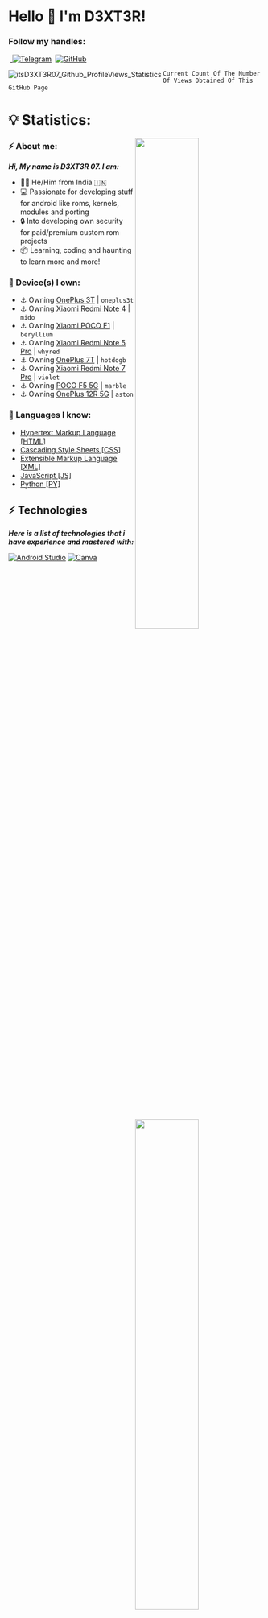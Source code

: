 # Hello 👋 I'm D3XT3R! 

### Follow my handles:
&nbsp;<a href="https://telegram.me/D3XT3R_07"> <img src="https://img.shields.io/badge/Telegram-2CA5E0?style=for-the-badge&logo=telegram&logoColor=white" alt="Telegram"></a>
&nbsp;<a href="https://github.com/itsD3XT3R07"><img src="https://img.shields.io/badge/github-%23121011.svg?style=for-the-badge&logo=github&logoColor=white" alt="GitHub"></a>

<a href="https://github.com/D3XT3R_07">
<img align="left" src="https://komarev.com/ghpvc/?username=itsD3XT3R07&label=Profile%20views&color=F78F57&style=flat" alt="itsD3XT3R07_Github_ProfileViews_Statistics">
</a>

`` Current Count Of The Number Of Views Obtained Of This GitHub Page ``

# 💡 Statistics: 
<a href="https://github.com/D3XT3R_07">
<img align="right" width="50%" src="https://github-readme-stats.vercel.app/api?username=itsD3XT3R07&theme=dark&show_icons=true)">
</a>

<a href="https://github.com/D3XT3R_07">
<img align="right" width="50%" src="https://github-readme-streak-stats.herokuapp.com/?user=itsD3XT3R07&theme=dark">
</a>

### ⚡ About me:
_**Hi, My name is D3XT3R 07. I am:**_
- 👦🏻 He/Him from India 🇮🇳
- 💻 Passionate for developing stuff for android like roms, kernels, modules and porting
- 🔒 Into developing own security for paid/premium custom rom projects
- 📦 Learning, coding and haunting to learn more and more!

### 📱 Device(s) I own:
- ⚓ Owning [OnePlus 3T](https://en.wikipedia.org/wiki/OnePlus_3T) | ``oneplus3t``
- ⚓ Owning [Xiaomi Redmi Note 4](https://en.wikipedia.org/wiki/Redmi_Note_4) | ``mido``
- ⚓ Owning [Xiaomi POCO F1](https://en.wikipedia.org/wiki/Xiaomi_Pocophone_F1) | ``beryllium``
- ⚓ Owning [Xiaomi Redmi Note 5 Pro](https://en.wikipedia.org/wiki/Redmi_Note_5) | ``whyred``
- ⚓ Owning [OnePlus 7T](https://en.wikipedia.org/wiki/OnePlus_7T) | ``hotdogb`` 
- ⚓ Owning [Xiaomi Redmi Note 7 Pro](https://en.wikipedia.org/wiki/Redmi_Note_7) | ``violet``
- ⚓ Owning [POCO F5 5G](https://www.gsmarena.com/xiaomi_poco_f5-12258.php) | ``marble``
- ⚓ Owning [OnePlus 12R 5G](https://www.gsmarena.com/oneplus_12r-12727.php) | ``aston`` 

### 🧠 Languages I know:
- [Hypertext Markup Language [HTML] ](https://en.wikipedia.org/wiki/HTML)
- [Cascading Style Sheets [CSS] ](https://en.wikipedia.org/wiki/CSS)
- [Extensible Markup Language [XML] ](https://en.wikipedia.org/wiki/XML)
- [JavaScript [JS] ](https://en.wikipedia.org/wiki/JavaScript)
- [Python [PY] ](https://en.wikipedia.org/wiki/Python_(programming_language))

## ⚡ Technologies
**_Here is a list of technologies that i have experience and mastered with:_**

[![Android Studio](https://img.shields.io/badge/Android%20Studio-3DDC84.svg?style=for-the-badge&logo=android-studio&logoColor=white)](https://developer.android.com/studio)
[![Canva](https://img.shields.io/badge/Canva-%42d1f5.svg?style=for-the-badge&logo=Canva&logoColor=FFFFFF)](https://www.canva.com)
[![Gimp Gnu Image Manipulation Program](https://img.shields.io/badge/Gimp-657D8B?style=for-the-badge&logo=gimp&logoColor=FFFFFF)](https://www.gimp.org)

[![Shell Script](https://img.shields.io/badge/shell_script-%23121011.svg?style=for-the-badge&logo=gnu-bash&logoColor=white)](https://www.shellscript.sh)
[![JavaScript](https://img.shields.io/badge/javascript-%23323330.svg?style=for-the-badge&logo=javascript&logoColor=%23F7DF1E)](https://www.javascript.com)
[![HTML5](https://img.shields.io/badge/html5%20-%23E34F26.svg?style=for-the-badge&logo=html5&logoColor=FFFFFF)](https://en.wikipedia.org/wiki/HTML5)
[![Java](https://img.shields.io/badge/java-%23ED8B00.svg?style=for-the-badge&logo=java&logoColor=white)](https://www.java.com)

[![Android](https://img.shields.io/badge/Android-3DDC84?style=for-the-badge&logo=android&logoColor=white)](https://www.android.com)
[![Windows 10](https://img.shields.io/badge/Windows%2010-%230079d5.svg?style=for-the-badge&logo=Windows%2010&logoColor=white)](https://www.microsoft.com/software-download/windows10)

[![Git](https://img.shields.io/badge/git-%23F05033.svg?style=for-the-badge&logo=git&logoColor=white)](https://git-scm.com)
[![GitHub](https://img.shields.io/badge/github-%23121011.svg?style=for-the-badge&logo=github&logoColor=white)](https://github.com)
[![GitLab](https://img.shields.io/badge/gitlab-%23181717.svg?style=for-the-badge&logo=gitlab&logoColor=white)](https://about.gitlab.com)
[![Powershell](https://img.shields.io/badge/Powershell-2CA5E0?style=for-the-badge&logo=powershell&logoColor=white)](https://en.wikipedia.org/wiki/PowerShell)

[![Google Chrome](https://img.shields.io/badge/Google%20Chrome-4285F4?style=for-the-badge&logo=GoogleChrome&logoColor=white)](www.google.com)
[![Brave](https://img.shields.io/badge/Brave-FB542B?style=for-the-badge&logo=Brave&logoColor=white)](https://brave.com)

[![Telegram](https://img.shields.io/badge/Telegram-2CA5E0?style=for-the-badge&logo=telegram&logoColor=white)](www.telegram.org)
[![Whatsapp](https://img.shields.io/badge/WhatsApp-25D366?style=for-the-badge&logo=whatsapp&logoColor=white)](www.whatsapp.com)
[![Instagram](https://img.shields.io/badge/Instagram-E4405F?style=for-the-badge&logo=instagram&logoColor=white)](www.instagram.com)
[![Discord](https://img.shields.io/badge/Discord-7289DA?style=for-the-badge&logo=discord&logoColor=white)](www.discord.com)
[![Facebook](https://img.shields.io/badge/Facebook-%231877F2.svg?style=for-the-badge&logo=Facebook&logoColor=white)](https://www.facebook.com)

[![Microsoft Excel](https://img.shields.io/badge/Microsoft_Excel-217346?style=for-the-badge&logo=microsoft-excel&logoColor=white)](https://www.microsoft.com/en-in/microsoft-365/excel)
[![Microsoft PowerPoint](https://img.shields.io/badge/Microsoft_PowerPoint-B7472A?style=for-the-badge&logo=microsoft-powerpoint&logoColor=white)](https://www.microsoft.com/en-in/microsoft-365/powerpoint)
[![Microsoft Access](https://img.shields.io/badge/Microsoft_Access-A4373A?style=for-the-badge&logo=microsoft-access&logoColor=white)](https://www.microsoft.com/en-in/microsoft-365/access)
[![Word](https://img.shields.io/badge/Microsoft_Word-2B579A?style=for-the-badge&logo=microsoft-word&logoColor=white)](https://www.microsoft.com/en-in/microsoft-365/word)
